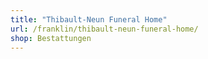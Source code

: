 ```yaml
---
title: "Thibault-Neun Funeral Home"
url: /franklin/thibault-neun-funeral-home/
shop: Bestattungen
---
```

